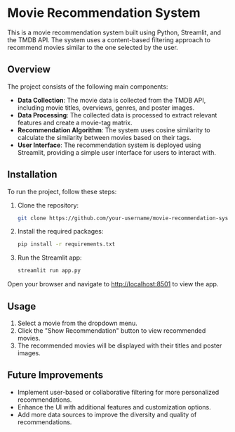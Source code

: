 # Movie Recommendation System

This is a movie recommendation system built using Python, Streamlit, and the TMDB API. The system uses a content-based filtering approach to recommend movies similar to the one selected by the user.

## Overview

The project consists of the following main components:

- **Data Collection**: The movie data is collected from the TMDB API, including movie titles, overviews, genres, and poster images.
- **Data Processing**: The collected data is processed to extract relevant features and create a movie-tag matrix.
- **Recommendation Algorithm**: The system uses cosine similarity to calculate the similarity between movies based on their tags.
- **User Interface**: The recommendation system is deployed using Streamlit, providing a simple user interface for users to interact with.

## Installation

To run the project, follow these steps:

1. Clone the repository:

   ```bash
   git clone https://github.com/your-username/movie-recommendation-system.git

2. Install the required packages:

    ```bash
    pip install -r requirements.txt

3. Run the Streamlit app:
   ```bash
   streamlit run app.py

Open your browser and navigate to [http://localhost:8501](http://localhost:8501) to view the app.

## Usage

1. Select a movie from the dropdown menu.
2. Click the "Show Recommendation" button to view recommended movies.
3. The recommended movies will be displayed with their titles and poster images.

## Future Improvements

- Implement user-based or collaborative filtering for more personalized recommendations.
- Enhance the UI with additional features and customization options.
- Add more data sources to improve the diversity and quality of recommendations.

